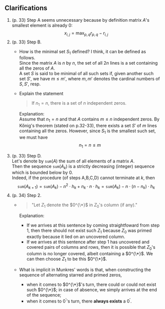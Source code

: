 


## Clarifications
1. (p. 33) Step A seems unnecessary because by definition matrix $A$'s smallest element is already $0$:
   $$x_{i,j} = \max_{p,q} r_{p,q} - r_{i,j}$$
1. (p. 33) Step B.
    - How is the minimal set $S_{1}$ defined? I think, it can be defined as follows.<br>
      Since the matrix $A$ is $n$ by $n$, the set of all $2n$ lines is a set containing all the zeros of $A$.<br>
      A set $S$ is said to be minimal of all such sets if, given another such set $S'$, we have $m \le m'$,
      where $m, m'$ denotes the cardinal numbers of $S, S'$, resp.
    - Explain the statement
      > If $n_{1} = n$, there is a set of $n$ independent zeros.
      
      Explanation:<br>
      Assume that $n_{1} = n$ and that $A$ contains $m \le n$ independent zeros.
      By Kőnig's theorem (stated on p.32-33), there exists a set $S'$ of $m$ lines containing
      all the zeros. However, since $S_{1}$ is the smallest such set, we must have
      $$n_{1} = n \le m$$
1. (p. 33) Step D.<br>
   Let's denote by $\texttt{sum}(A)$ the sum of all elements of a matrix $A$.<br>
   Then the sequence $\texttt{sum}(A_{k})$ is a strictly decreasing (integer) sequence which is
   bounded below by $0$.<br>
   Indeed, if the procedure (of steps A,B,C,D) cannot terminate at $k$, then
   $$\texttt{sum}(A_{k+1}) = \texttt{sum}(A_{k}) - n^{2}\cdot h_{k} + n_{k}\cdot n\cdot h_{k} = \texttt{sum}(A_{k}) - n\cdot (n - n_{k})\cdot h_{k}$$
1. (p. 34) Step 2.<br>
    - > "Let $Z_{1}$ denote the $0^{\*}$ in $Z_{0}$'s column (if any)."
      
      Explanation:<br>
       - If we arrives at this sentence by coming straightfoward from step 1, then there should not exist such $Z_{1}$
         because $Z_{0}$ was primed exactly because it lied on an uncovered column.
       - If we arrives at this sentence after step 1 has uncovered and covered pairs of columns and rows,
         then it is possible that $Z_{0}$'s column is no longer covered, albeit containing a $0^{\*}$.
         We can then choose $Z_{1}$ to be this $0^{\*}$.
    - What is implicit in Munkres' words is that, when constructing the sequence of alternating starred and primed zeros,
       - when it comes to $0^{\*}$'s turn, there could or could not exist such $0^{\*}$; in case of absence, we simply
         arrives at the end of the sequence;
       - when it comes to $0^{'}$'s turn, there **always exists** a $0^{'}$.





